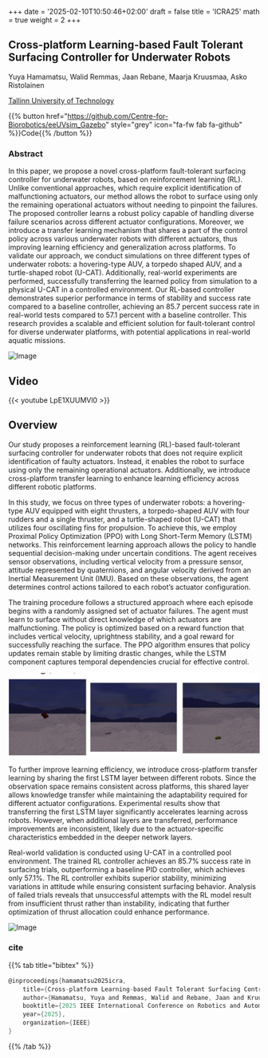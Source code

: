 +++
date = '2025-02-10T10:50:46+02:00'
draft = false
title = 'ICRA25'
math = true
weight = 2
+++

## Cross-platform Learning-based Fault Tolerant Surfacing Controller for Underwater Robots
Yuya Hamamatsu, Walid Remmas, Jaan Rebane, Maarja Kruusmaa, Asko Ristolainen

[Tallinn University of Technology](https://taltech.ee/en/biorobotics)

{{% button href="https://github.com/Centre-for-Biorobotics/eeUVsim_Gazebo" style="grey" icon="fa-fw fab fa-github" %}}Code{{% /button %}}


### Abstract
In this paper, we propose a novel cross-platform fault-tolerant surfacing controller for underwater robots, based on reinforcement learning (RL). Unlike conventional approaches, which require explicit identification of malfunctioning actuators, our method allows the robot to surface using only the remaining operational actuators without needing to pinpoint the failures. The proposed controller learns a robust policy capable of handling diverse failure scenarios across different actuator configurations. Moreover, we introduce a transfer learning mechanism that shares a part of the control policy across various underwater robots with different actuators, thus improving learning efficiency and generalization across platforms. To validate our approach, we conduct simulations on three different types of underwater robots: a hovering-type AUV, a torpedo shaped AUV, and a turtle-shaped robot (U-CAT). Additionally, real-world experiments are performed, successfully transferring the learned policy from simulation to a physical U-CAT in a controlled environment. Our RL-based controller demonstrates superior performance in terms of stability and success rate compared to a baseline controller, achieving an 85.7 percent success rate in real-world tests compared to 57.1 percent with a baseline controller. This research provides a scalable and efficient solution for fault-tolerant control for diverse underwater platforms, with potential applications in real-world aquatic missions.


![Image](https://github.com/user-attachments/assets/4d24b549-fcd9-42a9-9c12-cb3337fc30df)

## Video
{{< youtube LpE1XUUMVl0 >}}

## Overview

Our study proposes a reinforcement learning (RL)-based fault-tolerant surfacing controller for underwater robots that does not require explicit identification of faulty actuators. Instead, it enables the robot to surface using only the remaining operational actuators. Additionally, we introduce cross-platform transfer learning to enhance learning efficiency across different robotic platforms.

In this study, we focus on three types of underwater robots: a hovering-type AUV equipped with eight thrusters, a torpedo-shaped AUV with four rudders and a single thruster, and a turtle-shaped robot (U-CAT) that utilizes four oscillating fins for propulsion. To achieve this, we employ Proximal Policy Optimization (PPO) with Long Short-Term Memory (LSTM) networks. This reinforcement learning approach allows the policy to handle sequential decision-making under uncertain conditions. The agent receives sensor observations, including vertical velocity from a pressure sensor, attitude represented by quaternions, and angular velocity derived from an Inertial Measurement Unit (IMU). Based on these observations, the agent determines control actions tailored to each robot’s actuator configuration.

The training procedure follows a structured approach where each episode begins with a randomly assigned set of actuator failures. The agent must learn to surface without direct knowledge of which actuators are malfunctioning. The policy is optimized based on a reward function that includes vertical velocity, uprightness stability, and a goal reward for successfully reaching the surface. The PPO algorithm ensures that policy updates remain stable by limiting drastic changes, while the LSTM component captures temporal dependencies crucial for effective control.

![Image](https://github.com/hama6767/pubdata/raw/main/Peek%202024-09-23%2013-52.gif)

To further improve learning efficiency, we introduce cross-platform transfer learning by sharing the first LSTM layer between different robots. Since the observation space remains consistent across platforms, this shared layer allows knowledge transfer while maintaining the adaptability required for different actuator configurations. Experimental results show that transferring the first LSTM layer significantly accelerates learning across robots. However, when additional layers are transferred, performance improvements are inconsistent, likely due to the actuator-specific characteristics embedded in the deeper network layers.

Real-world validation is conducted using U-CAT in a controlled pool environment. The trained RL controller achieves an 85.7% success rate in surfacing trials, outperforming a baseline PID controller, which achieves only 57.1%. The RL controller exhibits superior stability, minimizing variations in attitude while ensuring consistent surfacing behavior. Analysis of failed trials reveals that unsuccessful attempts with the RL model result from insufficient thrust rather than instability, indicating that further optimization of thrust allocation could enhance performance.

![Image](https://github.com/hama6767/pubdata/raw/main/Peek%202024-09-23%2015-22.gif)


### cite
 {{% tab title="bibtex" %}}
```c
@inproceedings{hamamatsu2025icra,
    title={Cross-platform Learning-based Fault Tolerant Surfacing Controller for Underwater Robots}, 
    author={Hamamatsu, Yuya and Remmas, Walid and Rebane, Jaan and Kruusmaa, Maarja and Asko, Ristolainen},
    booktitle={2025 IEEE International Conference on Robotics and Automation (ICRA)},
    year={2025},
    organization={IEEE}
}
```
{{% /tab %}}